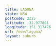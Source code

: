 ```yaml
---
title: LAGUNA
state: NSW
postcode: 2325
latitude: -32.977861
longitude: 151.317476
url: /nsw/laguna/
layout: suburb
---
```

